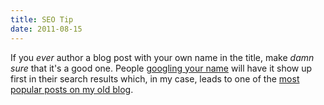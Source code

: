 ```yaml
---
title: SEO Tip
date: 2011-08-15
---
```


If you _ever_ author a blog post with your own name in the title, make _damn sure_ that it's a good one. People [googling your name](http://www.google.ca/search?q=Ash+Furrow) will have it show up first in their search results which, in my case, leads to one of the [most popular posts on my old blog](http://atteroignorantiam.blogspot.com/2010/07/ash-furrow-kijiji-impersonator.html).
